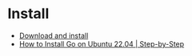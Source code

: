 # Install
- [Download and install](https://go.dev/doc/install)
- [How to Install Go on Ubuntu 22.04 | Step-by-Step](https://www.cherryservers.com/blog/install-go-ubuntu)
